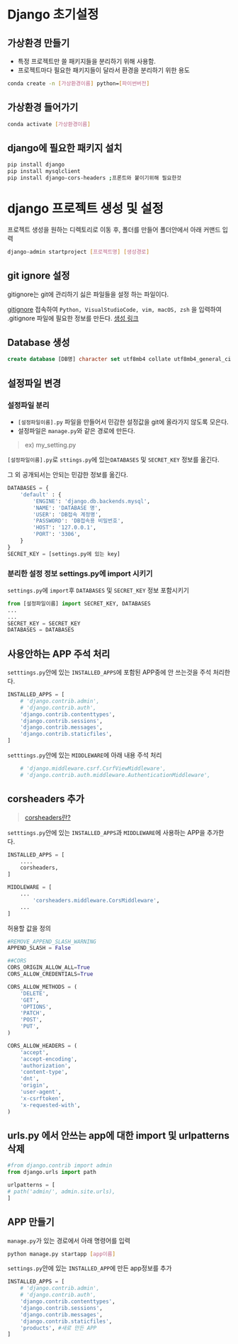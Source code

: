 # Django 초기설정

## 가상환경 만들기
 - 특정 프로젝트만 쓸 패키지들을 분리하기 위해 사용함.
 - 프로젝트마다 필요한 패키지들이 달라서 환경을 분리하기 위한 용도

```bash
conda create -n [가상환경이름] python=[파이썬버전]
```

## 가상환경 들어가기
```bash
conda activate [가상환경이름]
```

## django에 필요한 패키지 설치
```bash
pip install django
pip install mysqlclient
pip install django-cors-headers ;프론트와 붙이기위해 필요한것
```

# django 프로젝트 생성 및 설정
프로젝트 생성을 원하는 디렉토리로 이동 후, 폴더를 만들어 폴더안에서 아래 커맨드 입력
```bash
django-admin startproject [프로젝트명] [생성경로]
```

## git ignore 설정
gitignore는 git에 관리하기 싫은 파일들을 설정 하는 파일이다.

[gitignore](https://gitignore.io) 접속하여 `Python, VisualStudioCode, vim, macOS, zsh` 을 입력하여 .gitignore 파일에 필요한 정보를 만든다.
[생성 링크](https://www.toptal.com/developers/gitignore/api/python,visualstudiocode,vim,macos,linux,zsh,django)

## Database 생성
```sql
create database [DB명] character set utf8mb4 collate utf8mb4_general_ci;
```

##  설정파일 변경

### 설정파일 분리
- `[설정파일이름].py` 파일을 만들어서 민감한 설정값을 git에 올라가지 않도록 모은다.
- 설정파일은 `manage.py`와 같은 경로에 만든다.
> ex) my_setting.py


`[설정파일이름].py`로 `sttings.py`에 있는`DATABASES` 및 `SECRET_KEY` 정보를 옮긴다.

그 외 공개되서는 안되는 민감한 정보를 옮긴다.
```python
DATABASES = {
    'default' : {
        'ENGINE': 'django.db.backends.mysql',
        'NAME': 'DATABASE 명',
        'USER': 'DB접속 계정명',
        'PASSWORD': 'DB접속용 비밀번호',
        'HOST': '127.0.0.1',
        'PORT': '3306',
    }
}
SECRET_KEY = [settings.py에 있는 key]
```

### 분리한 설정 정보 settings.py에 import 시키기
`settings.py`에 `import`후  `DATABASES` 및 `SECRET_KEY` 정보 포함시키기

```python
from [설정파일이름] import SECRET_KEY, DATABASES
...
...
SECRET_KEY = SECRET_KEY
DATABASES = DATABASES
```

## 사용안하는 APP 주석 처리
`setttings.py`안에 있는 `INSTALLED_APPS`에 포함된 APP중에 안 쓰는것을 주석 처리한다.
```python
INSTALLED_APPS = [
    # 'django.contrib.admin',
    # 'django.contrib.auth',
    'django.contrib.contenttypes',
    'django.contrib.sessions',
    'django.contrib.messages',
    'django.contrib.staticfiles',
]

```

`setttings.py`안에 있는 `MIDDLEWARE`에 아래 내용 주석 처리
```python
    # 'django.middleware.csrf.CsrfViewMiddleware',
    # 'django.contrib.auth.middleware.AuthenticationMiddleware',
```

## corsheaders 추가
> [corsheaders란?](https://blog.thereis.xyz/41)

`setttings.py`안에 있는 `INSTALLED_APPS`과 `MIDDLEWARE`에 사용하는 APP을 추가한다.
```python
INSTALLED_APPS = [
    ....
    corsheaders,
]

MIDDLEWARE = [
	...
		'corsheaders.middleware.CorsMiddleware',
	...
]

```

허용할 값을 정의

```python
#REMOVE_APPEND_SLASH_WARNING
APPEND_SLASH = False

##CORS
CORS_ORIGIN_ALLOW_ALL=True
CORS_ALLOW_CREDENTIALS=True

CORS_ALLOW_METHODS = (
    'DELETE',
    'GET',
    'OPTIONS',
    'PATCH',
    'POST',
    'PUT',
)

CORS_ALLOW_HEADERS = (
    'accept',
    'accept-encoding',
    'authorization',
    'content-type',
    'dnt',
    'origin',
    'user-agent',
    'x-csrftoken',
    'x-requested-with',
)
```

## urls.py 에서 안쓰는 app에 대한 import 및 urlpatterns 삭제
```python
#from django.contrib import admin
from django.urls import path

urlpatterns = [
# path('admin/', admin.site.urls),
]
```

## APP 만들기
`manage.py`가 있는 경로에서 아래 명령어를 입력
```bash
python manage.py startapp [app이름]
```


`settings.py`안에 있는 `INSTALLED_APP`에 만든 app정보를 추가

```python
INSTALLED_APPS = [
    # 'django.contrib.admin',
    # 'django.contrib.auth',
    'django.contrib.contenttypes',
    'django.contrib.sessions',
    'django.contrib.messages',
    'django.contrib.staticfiles',
    'products', #새로 만든 APP
]

```


